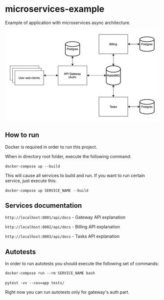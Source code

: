 # microservices-example
Example of application with microservices async architecture.

![Services schema](./documentation/app-schema.png)

## How to run
Docker is required in order to run this project.

When in directory root folder, execute the following command:

`docker-compose up --build`

This will cause all services to build and run. If you want to run certain service, just execute this:

`docker-compose up SERVICE_NAME --build`

## Services documentation
`http://localhost:8001/api/docs` - Gateway API explanation

`http://localhost:8002/api/docs` - Billing API explanation

`http://localhost:8003/api/docs` - Tasks API explanation

## Autotests
In order to run autotests you should execute the following set of commands:

```
docker-compose run --rm SERVICE_NAME bash

pytest -vv --cov=app tests/
```

Right now you can run autotests only for gateway's auth part.
